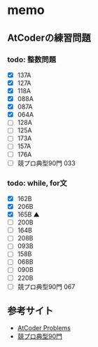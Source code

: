 # memo

## AtCoderの練習問題
### todo: 整数問題
- [x] 137A
- [x] 127A
- [x] 118A
- [x] 088A
- [x] 087A
- [x] 064A
- [ ] 128A
- [ ] 125A
- [ ] 173A
- [ ] 157A
- [ ] 176A
- [ ] 競プロ典型90門 033

### todo: while, for文
- [x] 162B
- [x] 206B
- [x] 165B ▲
- [ ] 200B
- [ ] 164B
- [ ] 208B
- [ ] 093B
- [ ] 158B
- [ ] 068B
- [ ] 090B
- [ ] 220B
- [ ] 競プロ典型90門 067

## 参考サイト
- [AtCoder Problems](https://kenkoooo.com/atcoder/)
- [競プロ典型90門](https://atcoder.jp/contests/typical90)
